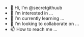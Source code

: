 - 👋 Hi, I’m @secretgithuub
- 👀 I’m interested in ...
- 🌱 I’m currently learning ...
- 💞️ I’m looking to collaborate on ...
- 📫 How to reach me ...

<!---
secretgithuub/secretgithuub is a ✨ special ✨ repository because its `README.md` (this file) appears on your GitHub profile.
You can click the Preview link to take a look at your changes.
--->
